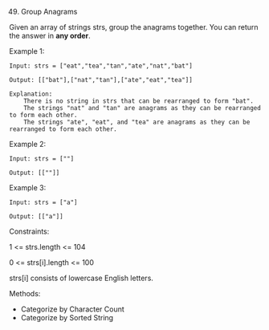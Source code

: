 49. Group Anagrams
    
Given an array of strings strs, group the anagrams together. You can return the answer in **any order**.


Example 1:

    Input: strs = ["eat","tea","tan","ate","nat","bat"]
    
    Output: [["bat"],["nat","tan"],["ate","eat","tea"]]
    
    Explanation:
        There is no string in strs that can be rearranged to form "bat".
        The strings "nat" and "tan" are anagrams as they can be rearranged to form each other.
        The strings "ate", "eat", and "tea" are anagrams as they can be rearranged to form each other.

Example 2:

    Input: strs = [""]

    Output: [[""]]

Example 3:
    
    Input: strs = ["a"]
    
    Output: [["a"]]

Constraints:

1 <= strs.length <= 104

0 <= strs[i].length <= 100

strs[i] consists of lowercase English letters.

Methods:
- Categorize by Character Count
- Categorize by Sorted String